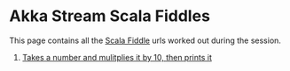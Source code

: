 # Akka Stream Scala Fiddles

This page contains all the [Scala Fiddle](https://scalafiddle.io) urls worked out during the session.

1. [Takes a number and mulitplies it by 10, then prints it](https://scalafiddle.io/sf/QWvzi2y/0)
